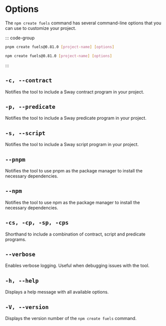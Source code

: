 # Options

The `npm create fuels` command has several command-line options that you can use to customize your project.

::: code-group

```sh [pnpm]
pnpm create fuels@0.81.0 [project-name] [options]
```

```sh [npm]
npm create fuels@0.81.0 [project-name] [options]
```

:::

## `-c, --contract`

Notifies the tool to include a Sway contract program in your project.

## `-p, --predicate`

Notifies the tool to include a Sway predicate program in your project.

## `-s, --script`

Notifies the tool to include a Sway script program in your project.

## `--pnpm`

Notifies the tool to use pnpm as the package manager to install the necessary dependencies.

## `--npm`

Notifies the tool to use npm as the package manager to install the necessary dependencies.

## `-cs, -cp, -sp, -cps`

Shorthand to include a combination of contract, script and predicate programs.

## `--verbose`

Enables verbose logging. Useful when debugging issues with the tool.

## `-h, --help`

Displays a help message with all available options.

## `-V, --version`

Displays the version number of the `npm create fuels` command.
